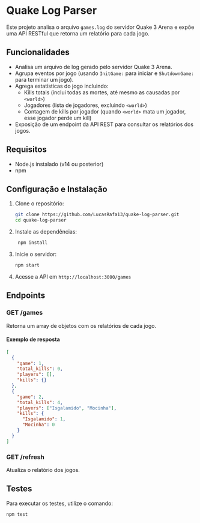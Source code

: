 # Quake Log Parser

Este projeto analisa o arquivo `games.log` do servidor Quake 3 Arena e expõe uma API RESTful que retorna um relatório para cada jogo.

## Funcionalidades

- Analisa um arquivo de log gerado pelo servidor Quake 3 Arena.
- Agrupa eventos por jogo (usando `InitGame:` para iniciar e `ShutdownGame:` para terminar um jogo).
- Agrega estatísticas do jogo incluindo:
  - Kills totais (inclui todas as mortes, até mesmo as causadas por `<world>`)
  - Jogadores (lista de jogadores, excluindo `<world>`)
  - Contagem de kills por jogador (quando `<world>` mata um jogador, esse jogador perde um kill)
- Exposição de um endpoint da API REST para consultar os relatórios dos jogos.

## Requisitos

- Node.js instalado (v14 ou posterior)
- npm

## Configuração e Instalação

1. Clone o repositório:
   ```bash
   git clone https://github.com/LucasRafa13/quake-log-parser.git
   cd quake-log-parser
   ```
2. Instale as dependências:
   ```bash
    npm install
   ```
3. Inicie o servidor:
   ```bash
   npm start
   ```
4. Acesse a API em `http://localhost:3000/games`

## Endpoints

### GET /games

Retorna um array de objetos com os relatórios de cada jogo.

#### Exemplo de resposta

```json
[
  {
    "game": 1,
    "total_kills": 0,
    "players": [],
    "kills": {}
  },
  {
    "game": 2,
    "total_kills": 4,
    "players": ["Isgalamido", "Mocinha"],
    "kills": {
      "Isgalamido": 1,
      "Mocinha": 0
    }
  }
]
```

### GET /refresh

Atualiza o relatório dos jogos.

## Testes

Para executar os testes, utilize o comando:

```bash
npm test
```
